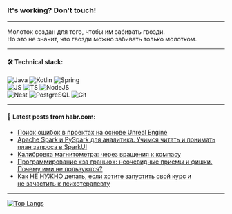 ### It's working? Don't touch!

---
Молоток создан для того, чтобы им забивать гвозди. <br>
Но это не значит, что гвозди можно забивать только молотком.

---

#### 🛠️ Technical stack:

![Java](https://img.shields.io/badge/Java-informational?logo=Oracle&style=flat&logoColor=white&color=FF4500)
![Kotlin](https://img.shields.io/badge/Kotlin-informational?logo=Kotlin&style=flat&logoColor=white&color=774D97)
![Spring](https://img.shields.io/badge/SpringBoot-informational?logo=SpringBoot&style=flat&logoColor=white&color=6DB33F) <br>
![JS](https://img.shields.io/badge/JS-informational?logo=javaScript&style=flat&logoColor=black&color=F7Df1E)
![TS](https://img.shields.io/badge/TypeScript-informational?logo=typeScript&style=flat&logoColor=black&color=0667A8)
![NodeJS](https://img.shields.io/badge/NodeJS-informational?logo=node.js&style=flat&logoColor=white&color=70A760) <br>
![Nest](https://img.shields.io/badge/NestJS-informational?logo=NestJS&style=flat&logoColor=white&color=E0234E)
![PostgreSQL](https://img.shields.io/badge/PostgreSQL-informational?logo=PostgreSQL&style=flat&logoColor=white&color=DAA520)
![Git](https://img.shields.io/badge/Git-informational?logo=git&style=flat&logoColor=white&color=778899)

___

#### 💬 Latest posts from habr.com:

<!-- BLOG-POST-LIST:START -->
- [Поиск ошибок в проектах на основе Unreal Engine](https://habr.com/ru/companies/pvs-studio/articles/765756/?utm_source=habrahabr&utm_medium=rss&utm_campaign=765756)
- [Apache Spark и PySpark для аналитика. Учимся читать и понимать план запроса в SparkUI](https://habr.com/ru/companies/avito/articles/764996/?utm_source=habrahabr&utm_medium=rss&utm_campaign=764996)
- [Калибровка магнитометра: через вращения к компасу](https://habr.com/ru/companies/whoosh/articles/765628/?utm_source=habrahabr&utm_medium=rss&utm_campaign=765628)
- [Программирование «за гранью»: неочевидные приемы и фишки. Почему ими не пользуются?](https://habr.com/ru/articles/765746/?utm_source=habrahabr&utm_medium=rss&utm_campaign=765746)
- [Как НЕ НУЖНО делать, если хотите запустить свой курс и не зачастить к психотерапевту](https://habr.com/ru/articles/765738/?utm_source=habrahabr&utm_medium=rss&utm_campaign=765738)
<!-- BLOG-POST-LIST:END -->

---
[![Top Langs](https://github-readme-stats-git-master-advtsetting-gmailcom.vercel.app/api/top-langs/?username=zloylis&langs_count=10&hide_title=false&title_color=e6edf3&size_weight=0.5&count_weight=0.5&layout=compact&hide_border=true&theme=dracula)](https://github.com/zloylis)

<!-- ![GitHub stats](https://github-readme-stats-git-master-advtsetting-gmailcom.vercel.app/api?username=zloylis&show_icons=true&hide_border=true&theme=dracula&hide_title=true&include_all_commits=true&count_private=true&hide=contribs&hide_rank=true) -->
